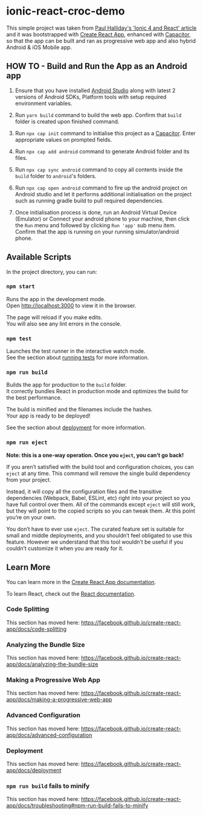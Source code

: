 # ionic-react-croc-demo
This simple project was taken from [Paul Halliday's 'Ionic 4 and React' article](https://alligator.io/ionic/react-and-ionic/) and it was bootstrapped with [Create React App](https://github.com/facebook/create-react-app), enhanced with [Capacitor](https://github.com/ionic-team/capacitor), so that the app can be built and ran as progressive web app and also hybrid Android & iOS Mobile app.

## HOW TO - Build and Run the App as an Android app

1. Ensure that you have installed [Android Studio](https://developer.android.com/studio/?gclid=Cj0KCQjwpPHoBRC3ARIsALfx-_LtN59nDz7jdWPAUOOXgvfCqZRu60CsnxcI5-6nA9W5IB7ZRPlwNeEaAmnzEALw_wcB) along with latest 2 versions of Android SDKs, Platform tools with setup required environment variables.

2. Run `yarn build` command to build the web app. Confirm that `build` folder is created upon finished command.

3. Run `npx cap init` command to initialise this project as a [Capacitor](https://github.com/ionic-team/capacitor). Enter appropriate values on prompted fields.

4. Run `npx cap add android` command to generate Android folder and its files.

5. Run `npx cap sync android` command to copy all contents inside the `build` folder to `android`'s folders.

6. Run `npx cap open android` command to fire up the android project on Android studio and let it performs additional initialisation on the project such as running gradle build to pull required dependencies.

7. Once initialisation process is done, run an Android Virtual Device (Emulator) or Connect your android phone to your machine, then click the `Run` menu and followed by clicking `Run 'app'` sub menu item. Confirm that the app is running on your running simulator/android phone.

## Available Scripts

In the project directory, you can run:

### `npm start`

Runs the app in the development mode.<br>
Open [http://localhost:3000](http://localhost:3000) to view it in the browser.

The page will reload if you make edits.<br>
You will also see any lint errors in the console.

### `npm test`

Launches the test runner in the interactive watch mode.<br>
See the section about [running tests](https://facebook.github.io/create-react-app/docs/running-tests) for more information.

### `npm run build`

Builds the app for production to the `build` folder.<br>
It correctly bundles React in production mode and optimizes the build for the best performance.

The build is minified and the filenames include the hashes.<br>
Your app is ready to be deployed!

See the section about [deployment](https://facebook.github.io/create-react-app/docs/deployment) for more information.

### `npm run eject`

**Note: this is a one-way operation. Once you `eject`, you can’t go back!**

If you aren’t satisfied with the build tool and configuration choices, you can `eject` at any time. This command will remove the single build dependency from your project.

Instead, it will copy all the configuration files and the transitive dependencies (Webpack, Babel, ESLint, etc) right into your project so you have full control over them. All of the commands except `eject` will still work, but they will point to the copied scripts so you can tweak them. At this point you’re on your own.

You don’t have to ever use `eject`. The curated feature set is suitable for small and middle deployments, and you shouldn’t feel obligated to use this feature. However we understand that this tool wouldn’t be useful if you couldn’t customize it when you are ready for it.

## Learn More

You can learn more in the [Create React App documentation](https://facebook.github.io/create-react-app/docs/getting-started).

To learn React, check out the [React documentation](https://reactjs.org/).

### Code Splitting

This section has moved here: https://facebook.github.io/create-react-app/docs/code-splitting

### Analyzing the Bundle Size

This section has moved here: https://facebook.github.io/create-react-app/docs/analyzing-the-bundle-size

### Making a Progressive Web App

This section has moved here: https://facebook.github.io/create-react-app/docs/making-a-progressive-web-app

### Advanced Configuration

This section has moved here: https://facebook.github.io/create-react-app/docs/advanced-configuration

### Deployment

This section has moved here: https://facebook.github.io/create-react-app/docs/deployment

### `npm run build` fails to minify

This section has moved here: https://facebook.github.io/create-react-app/docs/troubleshooting#npm-run-build-fails-to-minify
